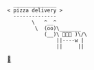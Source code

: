 ```
  ______________
< pizza delivery >
  --------------
        \   ^__^
         \  (oo)\_______
            (__)\ 🍕🍕🍕 )\/\
                ||----w |
                ||     ||
```
[🍕](https://gitlab.com/cpprust)
